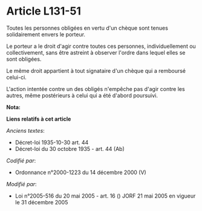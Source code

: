 # Article L131-51

Toutes les personnes obligées en vertu d'un chèque sont tenues solidairement envers le porteur.

Le porteur a le droit d'agir contre toutes ces personnes, individuellement ou collectivement, sans être astreint à observer
l'ordre dans lequel elles se sont obligées.

Le même droit appartient à tout signataire d'un chèque qui a remboursé celui-ci.

L'action intentée contre un des obligés n'empêche pas d'agir contre les autres, même postérieurs à celui qui a été d'abord
poursuivi.

**Nota:**



**Liens relatifs à cet article**

_Anciens textes_:

  - Décret-loi 1935-10-30 art. 44
  - Décret-loi du 30 octobre 1935 - art. 44 (Ab)

_Codifié par_:

  - Ordonnance n°2000-1223 du 14 décembre 2000 (V)

_Modifié par_:

  - Loi n°2005-516 du 20 mai 2005 - art. 16 () JORF 21 mai 2005 en vigueur le 31 décembre 2005
